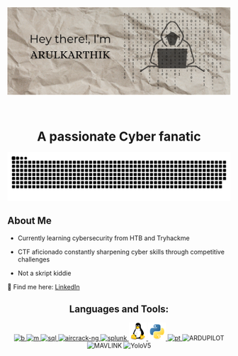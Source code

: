  <img src="https://github.com/arulkarthik2511/arulkarthik2511/blob/main/ak.png/">
<br><br><br>
<h1 align="center">A passionate Cyber fanatic </h1>


<div align="center">
  <img  src="https://github.com/codemadhan/codemadhan/blob/main/resources/grid-snake.svg"
       alt="snake" /></a>
</div>

<h2>About Me</h2>

-  Currently learning cybersecurity from HTB and Tryhackme

-  CTF aficionado constantly sharpening cyber skills through competitive challenges
  
-  Not a skript kiddie
  
🔗 Find me here: [LinkedIn](https://www.linkedin.com/in/arulkarthik)
<h2 align="center"> Languages and Tools: </h2>
<p align="center"><a href="https://portswigger.net/web-security" target="_blank" rel="noreferrer"> <img src="https://avatars.githubusercontent.com/u/13749115?s=200&v=4" alt="b" width="40" height="40"/> </a> <a href="https://www.metasploit.com" target="_blank" rel="noreferrer"> <img src="https://banner2.cleanpng.com/20180524/egt/kisspng-metasploit-project-penetration-test-security-hacke-5b072f9ad4d962.7481310415271975948718.jpg" alt="m" width="40" height="40"/> </a> <a href="https://sqlmap.org" target="_blank" rel="noreferrer"> <img src="https://encrypted-tbn0.gstatic.com/images?q=tbn:ANd9GcRc4wpc_L1q3uHvzbDE3IgT6UcOfiwPWbAB0thLAA6eAA&s" alt="sql" width="40" height="40"/> </a> <a href="https://www.aircrack-ng.org" target="_blank"> <img src="https://encrypted-tbn0.gstatic.com/images?q=tbn:ANd9GcSAaC-W1dNA5GUsogVn3zaf0f5FGLKfQrpWP_H9oWMPPg&s" alt="aircrack-ng" width="40" height="40"/> </a> <a href="https://www.splunk.com" target="_blank"> <img src="https://encrypted-tbn0.gstatic.com/images?q=tbn:ANd9GcR2CgT9Bi8YYLro7dVpIwhH_Ta6hs9i1QjCOR7OvW9NiA&s" alt="splunk" width="40" height="40"/> </a> <a href="https://www.linux.org/" target="_blank"> <img src="https://raw.githubusercontent.com/devicons/devicon/master/icons/linux/linux-original.svg" alt="linux" width="40" height="40"/> </a>  </a>  <a href="https://www.python.org" target="_blank"> <img src="https://raw.githubusercontent.com/devicons/devicon/master/icons/python/python-original.svg" alt="python" width="40" height="40"/> </a>  <a href="https://learningnetwork.cisco.com/s/packet-tracer-alternative-lab-solutions" target="_blank"> <img src="https://hurbad.com/wp-content/uploads/2021/12/Cisco-Packet-Tracer.png" alt="pt" width="40" height="40"/> </a> <img src="https://ardupilot.org/images/ArduPilot-Motto.png" alt="ARDUPILOT" width="120" height="40"/> <img src="https://avatars.githubusercontent.com/u/961247?s=280&v=4" alt="MAVLINK" width="40" height="40"/> <img src="https://storage.googleapis.com/wandb-production.appspot.com/wandb-public-images/3hql0qh3b7.png" alt="YoloV5" width="60" height="40"/> </p>
